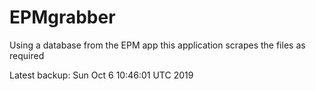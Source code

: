 # EPMgrabber
Using a database from the EPM app this application scrapes the files as required


Latest backup: Sun Oct 6 10:46:01 UTC 2019
